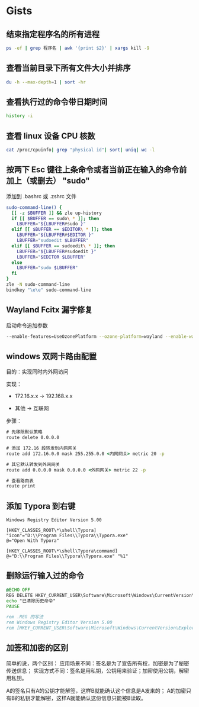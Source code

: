 # Gists

## 结束指定程序名的所有进程

```bash
ps -ef | grep 程序名 | awk '{print $2}' | xargs kill -9
```

## 查看当前目录下所有文件大小并排序

```bash
du -h --max-depth=1 | sort -hr
```

## 查看执行过的命令带日期时间

```sh
history -i
```

## 查看 linux 设备 CPU 核数

```sh
cat /proc/cpuinfo| grep "physical id"| sort| uniq| wc -l
```

## 按两下 Esc 键往上条命令或者当前正在输入的命令前加上（或删去） "sudo"

添加到 .bashrc 或 .zshrc 文件

```bash
sudo-command-line() {
  [[ -z $BUFFER ]] && zle up-history
  if [[ $BUFFER == sudo\ * ]]; then
    LBUFFER="${LBUFFER#sudo }"
  elif [[ $BUFFER == $EDITOR\ * ]]; then
    LBUFFER="${LBUFFER#$EDITOR }"
    LBUFFER="sudoedit $LBUFFER"
  elif [[ $BUFFER == sudoedit\ * ]]; then
    LBUFFER="${LBUFFER#sudoedit }"
    LBUFFER="$EDITOR $LBUFFER"
  else
    LBUFFER="sudo $LBUFFER"
  fi
}
zle -N sudo-command-line
bindkey "\e\e" sudo-command-line
```

## Wayland Fcitx 漏字修复

启动命令追加参数

```bash
--enable-features=UseOzonePlatform --ozone-platform=wayland --enable-wayland-ime
```

## windows 双网卡路由配置

目的：实现同时内外网访问

实现：

- 172.16.x.x -> 192.168.x.x

- 其他 -> 互联网

步骤：

```cmd
# 先移除默认策略
route delete 0.0.0.0

# 添加 172.16 段转发到内网网关
route add 172.16.0.0 mask 255.255.0.0 <内网网关> metric 20 -p

# 其它默认转发到外网网关
route add 0.0.0.0 mask 0.0.0.0 <外网网关> metric 22 -p

# 查看路由表
route print
```

## 添加 Typora 到右键

```reg
Windows Registry Editor Version 5.00

[HKEY_CLASSES_ROOT\*\shell\Typora]
"icon"="D:\\Program Files\\Typora\\Typora.exe"
@="Open With Typora"

[HKEY_CLASSES_ROOT\*\shell\Typora\command]
@="D:\\Program Files\\Typora\\Typora.exe" "%1"
```

## 删除运行输入过的命令

```bat
@ECHO OFF
REG DELETE HKEY_CURRENT_USER\Software\Microsoft\Windows\CurrentVersion\Explorer\RunMRU /f
echo "已清除历史命令"
PAUSE

rem .REG 的写法
rem Windows Registry Editor Version 5.00
rem [HKEY_CURRENT_USER\Software\Microsoft\Windows\CurrentVersion\Explorer\RunMRU] "MRUList"=-
```

## 加签和加密的区别

简单的说，两个区别： 应用场景不同：签名是为了宣告所有权，加密是为了秘密传送信息； 实现方式不同：签名是用私钥，公钥用来验证；加密使用公钥，解密用私钥。

A的签名只有A的公钥才能解签，这样B就能确认这个信息是A发来的；
A的加密只有B的私钥才能解密，这样A就能确认这份信息只能被B读取。